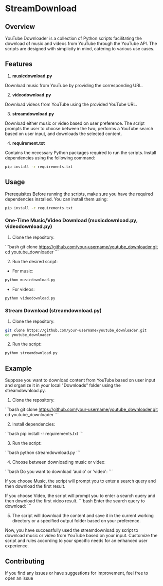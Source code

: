 # StreamDownload

## Overview
YouTube Downloader is a collection of Python scripts facilitating the download of music and videos from YouTube through the YouTube API. The scripts are designed with simplicity in mind, catering to various use cases.

## Features
1. **musicdownload.py**

Download music from YouTube by providing the corresponding URL.

2. **videodownload.py**

Download videos from YouTube using the provided YouTube URL.

3. **streamdownload.py**

Download either music or video based on user preference. The script prompts the user to choose between the two, performs a YouTube search based on user input, and downloads the selected content.

4. **requirement.txt**

Contains the necessary Python packages required to run the scripts. Install dependencies using the following command:

```bash
pip install -r requirements.txt
```
## Usage

Prerequisites
Before running the scripts, make sure you have the required dependencies installed. You can install them using:

```bash
pip install -r requirements.txt
```

### One-Time Music/Video Download (musicdownload.py, videodownload.py)

1. Clone the repository:

´´´bash
git clone https://github.com/your-username/youtube_downloader.git
cd youtube_downloader
´´´

2. Run the desired script:

* For music:

```bash
python musicdownload.py
```

* For videos:

```bash
python videodownload.py
```

### Stream Download (streamdownload.py)

1. Clone the repository:

```bash
git clone https://github.com/your-username/youtube_downloader.git
cd youtube_downloader
```

2. Run the script:

```bash
python streamdownload.py
```

## Example

Suppose you want to download content from YouTube based on user input and organize it in your local "Downloads" folder using the streamdownload.py.

1. Clone the repository:

´´´bash
git clone https://github.com/your-username/youtube_downloader.git
cd youtube_downloader
´´´

2. Install dependencies:

´´´bash
pip install -r requirements.txt
´´´

3. Run the script:

´´´bash
python streamdownload.py
´´´

4. Choose between downloading music or video:

´´´bash
Do you want to download 'audio' or 'video': 
´´´

If you choose Music, the script will prompt you to enter a search query and then download the first result.

If you choose Video, the script will prompt you to enter a search query and then download the first video result.
´´´bash
Enter the search query to download: 
´´´

5. The script will download the content and save it in the current working directory or a specified output folder based on your preference.

Now, you have successfully used the streamdownload.py script to download music or video from YouTube based on your input. Customize the script and rules according to your specific needs for an enhanced user experience.

## Contributing

If you find any issues or have suggestions for improvement, feel free to open an issue
